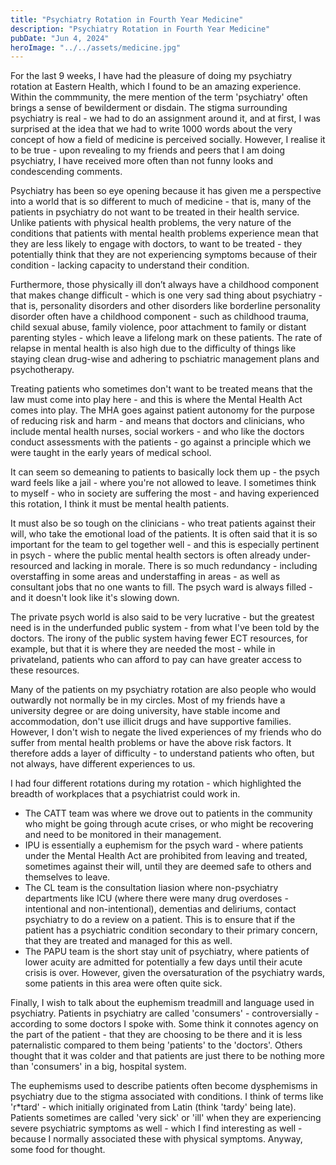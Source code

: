 ```yaml
---
title: "Psychiatry Rotation in Fourth Year Medicine"
description: "Psychiatry Rotation in Fourth Year Medicine"
pubDate: "Jun 4, 2024"
heroImage: "../../assets/medicine.jpg"
---
```



For the last 9 weeks, I have had the pleasure of doing my psychiatry rotation at Eastern Health, which I found to be an amazing experience. Within the commmunity, the mere mention of the term 'psychiatry' often brings a sense of bewilderment or disdain. The stigma surrounding psychiatry is real - we had to do an assignment around it, and at first, I was surprised at the idea that we had to write 1000 words about the very concept of how a field of medicine is perceived socially. However, I realise it to be true - upon revealing to my friends and peers that I am doing psychiatry, I have received more often than not funny looks and condescending comments. 

Psychiatry has been so eye opening because it has given me a perspective into a world that is so different to much of medicine - that is, many of the patients in psychiatry do not want to be treated in their health service. Unlike patients with physical health problems, the very nature of the conditions that patients with mental health problems experience mean that they are less likely to engage with doctors, to want to be treated - they potentially think that they are not experiencing symptoms because of their condition - lacking capacity to understand their condition.

Furthermore, those physically ill don’t always have a childhood component that makes change difficult - which is one very sad thing about psychiatry - that is, personality disorders and other disorders like borderline personality disorder often have a childhood component - such as childhood trauma, child sexual abuse, family violence, poor attachment to family or distant parenting styles - which leave a lifelong mark on these patients. The rate of relapse in mental health is also high due to the difficulty of things like staying clean drug-wise and adhering to pschiatric management plans and psychotherapy.

Treating patients who sometimes don't want to be treated means that the law must come into play here - and this is where the Mental Health Act comes into play. The MHA goes against patient autonomy for the purpose of reducing risk and harm - and means that doctors and clinicians, who include mental health nurses, social workers - and who like the doctors conduct assessments with the patients - go against a principle which we were taught in the early years of medical school.

It can seem so demeaning to patients to basically lock them up - the psych ward feels like a jail - where you're not allowed to leave. I sometimes think to myself - who in society are suffering the most - and having experienced this rotation, I think it must be mental health patients.

It must also be so tough on the clinicians - who treat patients against their will, who take the emotional load of the patients. It is often said that it is so important for the team to gel together well - and this is especially pertinent in psych - where the public mental health sectors is often already under-resourced and lacking in morale. There is so much redundancy - including overstaffing in some areas and understaffing in areas - as well as consultant jobs that no one wants to fill. The psych ward is always filled - and it doesn't look like it's slowing down.

The private psych world is also said to be very lucrative - but the greatest need is in the underfunded public system - from what I've been told by the doctors. The irony of the public system having fewer ECT resources, for example, but that it is where they are needed the most - while in privateland, patients who can afford to pay can have greater access to these resources.  

Many of the patients on my psychiatry rotation are also people who would outwardly not normally be in my circles. Most of my friends have a university degree or are doing university, have stable income and accommodation, don't use illicit drugs and have supportive families. However, I don't wish to negate the lived experiences of my friends who do suffer from mental health problems or have the above risk factors. It therefore adds a layer of difficulty - to understand patients who often, but not always, have different experiences to us.

I had four different rotations during my rotation - which highlighted the breadth of workplaces that a psychiatrist could work in.
- The CATT team was where we drove out to patients in the community who might be going through acute crises, or who might be recovering and need to be monitored in their management.
- IPU is essentially a euphemism for the psych ward - where patients under the Mental Health Act are prohibited from leaving and treated, sometimes against their will, until they are deemed safe to others and themselves to leave.
- The CL team is the consultation liasion where non-psychiatry departments like ICU (where there were many drug overdoses - intentional and non-intentional), dementias and deliriums, contact psychiatry to do a review on a patient. This is to ensure that if the patient has a psychiatric condition secondary to their primary concern, that they are treated and managed for this as well. 
- The PAPU team is the short stay unit of psychiatry, where patients of lower acuity are admitted for potentially a few days until their acute crisis is over. However, given the oversaturation of the psychiatry wards, some patients in this area were often quite sick.

Finally, I wish to talk about the euphemism treadmill and language used in psychiatry. Patients in psychiatry are called 'consumers' - controversially - according to some doctors I spoke with. Some think it connotes agency on the part of the patient - that they are choosing to be there and it is less paternalistic compared to them being 'patients' to the 'doctors'. Others thought that it was colder and that patients are just there to be nothing more than 'consumers' in a big, hospital system. 

The euphemisms used to describe patients often become dysphemisms in psychiatry due to the stigma associated with conditions. I think of terms like 'r*tard' - which initially originated from Latin (think 'tardy' being late). Patients sometimes are called 'very sick' or 'ill' when they are experiencing severe psychiatric symptoms as well - which I find interesting as well - because I normally associated these with physical symptoms. Anyway, some food for thought.